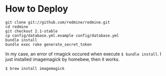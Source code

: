 # How to Deploy

```
git clone git://github.com/redmine/redmine.git
cd redmine
git checkout 2.1-stable
cp config/database.yml.example config/database.yml
bundle install
bundle exec rake generate_secret_token
```

In my case, an error of rmagick occured when execute `$ bundle install`. I just installed imagemagick by homebew, then it works.

```
$ brew install imagemagick
```


